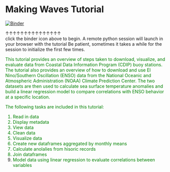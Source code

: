 # Making Waves Tutorial

[![Binder](https://mybinder.org/badge_logo.svg)](https://mybinder.org/v2/gh/mk-waves/mk-waves-tutorial/main) 

&uparrow;&uparrow;&uparrow;&uparrow;&uparrow;&uparrow;&uparrow;&uparrow;&uparrow;&uparrow;&uparrow;&uparrow;&uparrow;&uparrow;&uparrow;  
click the binder icon above to begin. A remote python session will launch in your browser with the tutorial
Be patient, sometimes it takes a while for the session to initialize the first few times. 

<font color='green'>This tutorial provides an overview of steps taken to download, visualize, and evaluate data from Coastal Data Information Program (CDIP) buoy stations. The tutorial also provides an overview of how to download and use El Nino/Southern Oscillation (ENSO) data from the National Oceanic and Atmospheric Administration (NOAA) Climate Prediction Center. The two datasets are then used to calculate sea surface temperature anomalies and build a linear regression model to compare correlations with ENSO behavior at a specific location.</font>

<font color='green'>The following tasks are included in this tutorial:
1. Read in data
2. Display metadata
3. View data
4. Clean data
5. Visualize data
6. Create new dataframes aggregated by monthly means
7. Calculate anolalies from hisoric records
8. Join dataframes
9. Model data using linear regression to evaluate correlations between variables</font>
